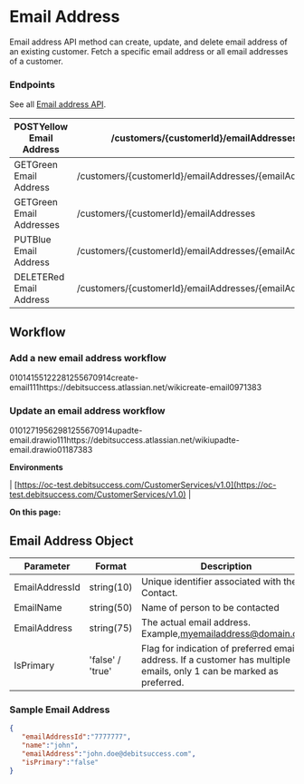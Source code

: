 # Email Address

Email address API method can create, update, and delete email address of an existing customer. Fetch a specific email address or all email addresses of a customer.


### Endpoints
See all [Email address API](https://oc-debitsuccess.portal.azure-api.net/docs/services/Mock/operations/5ddde1a62bd5ea6d280dfe70?&tags=EmailAddresses).



| POSTYellow Email Address | /customers/{customerId}/emailAddresses | 
|  --- |  --- | 
| GETGreen Email Address | /customers/{customerId}/emailAddresses/{emailAddressId} | 
| GETGreen  Email Addresses | /customers/{customerId}/emailAddresses | 
| PUTBlue Email Address | /customers/{customerId}/emailAddresses/{emailAddressId} | 
| DELETERed Email Address | /customers/{customerId}/emailAddresses/{emailAddressId} | 


## Workflow

### Add a new email address workflow
01014155122281255670914create-email111https://debitsuccess.atlassian.net/wikicreate-email0971383
### Update an email address workflow
01012719562981255670914upadte-email.drawio111https://debitsuccess.atlassian.net/wikiupadte-email.drawio01187383

 **Environments** 



| [https://oc-test.debitsuccess.com/CustomerServices/v1.0](https://oc-test.debitsuccess.com/CustomerServices/v1.0) | 

 **On this page:** 


## Email Address Object


|  **Parameter**  |  **Format**  |  **Description**  | 
|  --- |  --- |  --- | 
| EmailAddressId | string(10) | Unique identifier associated with the Contact. | 
| EmailName | string(50) | Name of person to be contacted | 
| EmailAddress | string(75) | The actual email address. Example,[myemailaddress@domain.com](mailto:myemailaddress@domain.com) | 
| IsPrimary | 'false' / 'true' | Flag for indication of preferred email address. If a customer has multiple emails, only 1 can be marked as preferred. | 


### Sample Email Address

```json
{
   "emailAddressId":"7777777",
   "name":"john",
   "emailAddress":"john.doe@debitsuccess.com",
   "isPrimary":"false"
}
```

